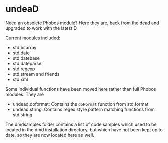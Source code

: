 undeaD
======

Need an obsolete Phobos module? Here they are, back from the dead and upgraded to work with the latest D

Current modules included:

* std.bitarray
* std.date
* std.datebase
* std.dateparse
* std.regexp
* std.stream and friends
* std.xml

Some individual functions have been moved here rather than full Phobos modules. They are

* undead.doformat: Contains the `doFormat` function from std.format
* undead.string: Contains regex style pattern matching functions from std.string

The dmdsamples folder contains a list of code samples which used to be located 
in the dmd installation directory, but which have not been kept up to date, so
they are now located here as well.

